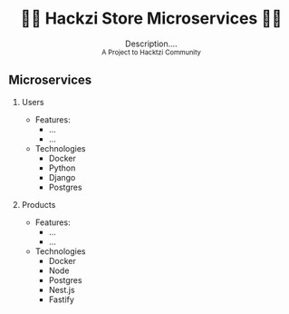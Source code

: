 <h1 align="center">👨‍💻 Hackzi Store Microservices 👩‍💻</h1>
<p align="center">Description....<br><small>A Project to Hacktzi Community</small></p>

## Microservices

1. Users

   - Features:
     - ...
     - ...
   - Technologies
     - Docker
     - Python
     - Django
     - Postgres

2. Products
   - Features:
     - ...
     - ...
   - Technologies
     - Docker
     - Node
     - Postgres
     - Nest.js
     - Fastify

